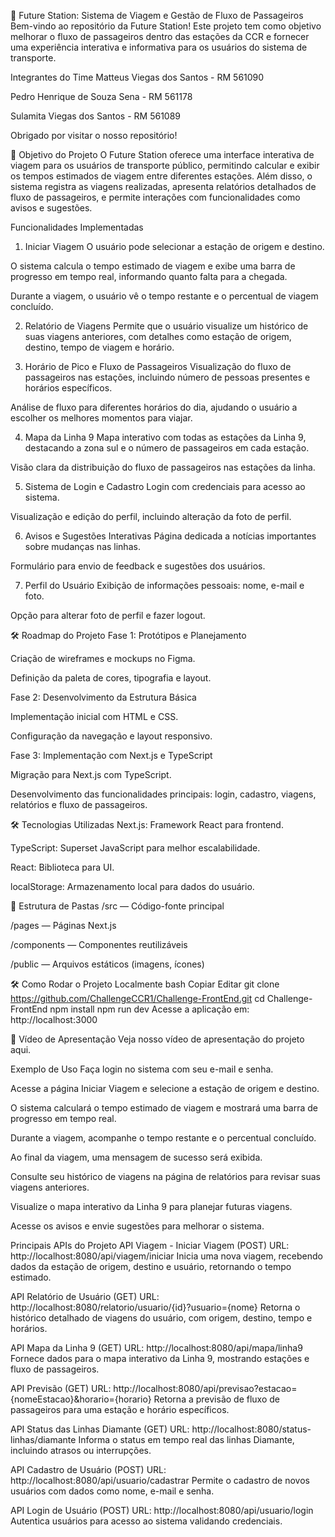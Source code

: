 🚆 Future Station: Sistema de Viagem e Gestão de Fluxo de Passageiros
Bem-vindo ao repositório da Future Station! Este projeto tem como objetivo melhorar o fluxo de passageiros dentro das estações da CCR e fornecer uma experiência interativa e informativa para os usuários do sistema de transporte.

Integrantes do Time
Matteus Viegas dos Santos - RM 561090

Pedro Henrique de Souza Sena - RM 561178

Sulamita Viegas dos Santos - RM 561089

Obrigado por visitar o nosso repositório!

🚆 Objetivo do Projeto
O Future Station oferece uma interface interativa de viagem para os usuários de transporte público, permitindo calcular e exibir os tempos estimados de viagem entre diferentes estações. Além disso, o sistema registra as viagens realizadas, apresenta relatórios detalhados de fluxo de passageiros, e permite interações com funcionalidades como avisos e sugestões.

Funcionalidades Implementadas
1. Iniciar Viagem
O usuário pode selecionar a estação de origem e destino.

O sistema calcula o tempo estimado de viagem e exibe uma barra de progresso em tempo real, informando quanto falta para a chegada.

Durante a viagem, o usuário vê o tempo restante e o percentual de viagem concluído.

2. Relatório de Viagens
Permite que o usuário visualize um histórico de suas viagens anteriores, com detalhes como estação de origem, destino, tempo de viagem e horário.

3. Horário de Pico e Fluxo de Passageiros
Visualização do fluxo de passageiros nas estações, incluindo número de pessoas presentes e horários específicos.

Análise de fluxo para diferentes horários do dia, ajudando o usuário a escolher os melhores momentos para viajar.

4. Mapa da Linha 9
Mapa interativo com todas as estações da Linha 9, destacando a zona sul e o número de passageiros em cada estação.

Visão clara da distribuição do fluxo de passageiros nas estações da linha.

5. Sistema de Login e Cadastro
Login com credenciais para acesso ao sistema.

Visualização e edição do perfil, incluindo alteração da foto de perfil.

6. Avisos e Sugestões Interativas
Página dedicada a notícias importantes sobre mudanças nas linhas.

Formulário para envio de feedback e sugestões dos usuários.

7. Perfil do Usuário
Exibição de informações pessoais: nome, e-mail e foto.

Opção para alterar foto de perfil e fazer logout.

🛠 Roadmap do Projeto
Fase 1: Protótipos e Planejamento

Criação de wireframes e mockups no Figma.

Definição da paleta de cores, tipografia e layout.

Fase 2: Desenvolvimento da Estrutura Básica

Implementação inicial com HTML e CSS.

Configuração da navegação e layout responsivo.

Fase 3: Implementação com Next.js e TypeScript

Migração para Next.js com TypeScript.

Desenvolvimento das funcionalidades principais: login, cadastro, viagens, relatórios e fluxo de passageiros.

🛠 Tecnologias Utilizadas
Next.js: Framework React para frontend.

TypeScript: Superset JavaScript para melhor escalabilidade.

React: Biblioteca para UI.

localStorage: Armazenamento local para dados do usuário.

📁 Estrutura de Pastas
/src — Código-fonte principal

/pages — Páginas Next.js

/components — Componentes reutilizáveis

/public — Arquivos estáticos (imagens, ícones)

🛠️ Como Rodar o Projeto Localmente
bash
Copiar
Editar
git clone https://github.com/ChallengeCCR1/Challenge-FrontEnd.git
cd Challenge-FrontEnd
npm install
npm run dev
Acesse a aplicação em: http://localhost:3000

🎥 Vídeo de Apresentação
Veja nosso vídeo de apresentação do projeto aqui.

Exemplo de Uso
Faça login no sistema com seu e-mail e senha.

Acesse a página Iniciar Viagem e selecione a estação de origem e destino.

O sistema calculará o tempo estimado de viagem e mostrará uma barra de progresso em tempo real.

Durante a viagem, acompanhe o tempo restante e o percentual concluído.

Ao final da viagem, uma mensagem de sucesso será exibida.

Consulte seu histórico de viagens na página de relatórios para revisar suas viagens anteriores.

Visualize o mapa interativo da Linha 9 para planejar futuras viagens.

Acesse os avisos e envie sugestões para melhorar o sistema.

Principais APIs do Projeto
API Viagem - Iniciar Viagem (POST)
URL: http://localhost:8080/api/viagem/iniciar
Inicia uma nova viagem, recebendo dados da estação de origem, destino e usuário, retornando o tempo estimado.

API Relatório de Usuário (GET)
URL: http://localhost:8080/relatorio/usuario/{id}?usuario={nome}
Retorna o histórico detalhado de viagens do usuário, com origem, destino, tempo e horários.

API Mapa da Linha 9 (GET)
URL: http://localhost:8080/api/mapa/linha9
Fornece dados para o mapa interativo da Linha 9, mostrando estações e fluxo de passageiros.

API Previsão (GET)
URL: http://localhost:8080/api/previsao?estacao={nomeEstacao}&horario={horario}
Retorna a previsão de fluxo de passageiros para uma estação e horário específicos.

API Status das Linhas Diamante (GET)
URL: http://localhost:8080/status-linhas/diamante
Informa o status em tempo real das linhas Diamante, incluindo atrasos ou interrupções.

API Cadastro de Usuário (POST)
URL: http://localhost:8080/api/usuario/cadastrar
Permite o cadastro de novos usuários com dados como nome, e-mail e senha.

API Login de Usuário (POST)
URL: http://localhost:8080/api/usuario/login
Autentica usuários para acesso ao sistema validando credenciais.